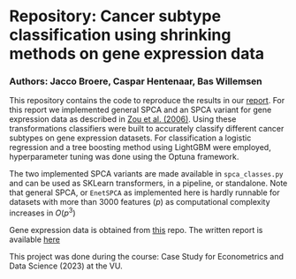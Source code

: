 # Repository: Cancer subtype classification using shrinking methods on gene expression data
### Authors: Jacco Broere, Caspar Hentenaar, Bas Willemsen

This repository contains the code to reproduce the results in our [report](https://github.com/jaccobroere/vu-case-study-eds/blob/main/paper/Case_Study_EDS.pdf).
For this report we implemented general SPCA and an SPCA variant for gene expression data as described in [Zou et al. (2006)](https://www-jstor-org.vu-nl.idm.oclc.org/stable/27594179). Using these transformations classifiers were built to accurately classify different cancer subtypes on gene expression datasets. For classification a logistic regression and a tree boosting method using LightGBM were employed, hyperparameter tuning was done using the Optuna framework.

The two implemented SPCA variants are made available in `spca_classes.py` and can be used as SKLearn transformers, in a pipeline, or standalone.
Note that general SPCA, or `EnetSPCA` as implemented here is hardly runnable for datasets with more than 3000 features $(p)$ as computational complexity increases in $O(p^3)$

Gene expression data is obtained from [this](https://github.com/kivancguckiran/microarray-data) repo.
The written report is available [here](https://github.com/jaccobroere/vu-case-study-eds/blob/main/paper/Case_Study_EDS.pdf)

This project was done during the course: Case Study for Econometrics and Data Science (2023) at the VU.

